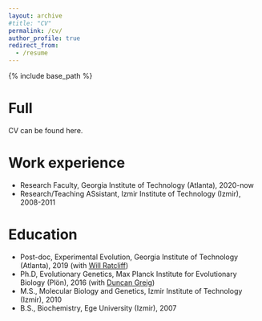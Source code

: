 ```yaml
---
layout: archive
#title: "CV"
permalink: /cv/
author_profile: true
redirect_from:
  - /resume
---
```


{% include base_path %}

Full
======
CV can be found here.

Work experience
======
* Research Faculty, Georgia Institute of Technology (Atlanta), 2020-now 
* Research/Teaching ASsistant, Izmir Institute of Technology (Izmir), 2008-2011

Education
======
* Post-doc, Experimental Evolution, Georgia Institute of Technology (Atlanta), 2019 (with [Will Ratcliff](https://ratclifflab.biosci.gatech.edu/about-the-pi/))
* Ph.D, Evolutionary Genetics, Max Planck Institute for Evolutionary Biology (Plön), 2016 (with [Duncan Greig](https://www.ucl.ac.uk/biosciences/people/dr-duncan-greig))
* M.S., Molecular Biology and Genetics, Izmir Institute of Technology (Izmir), 2010
* B.S., Biochemistry, Ege University (Izmir), 2007